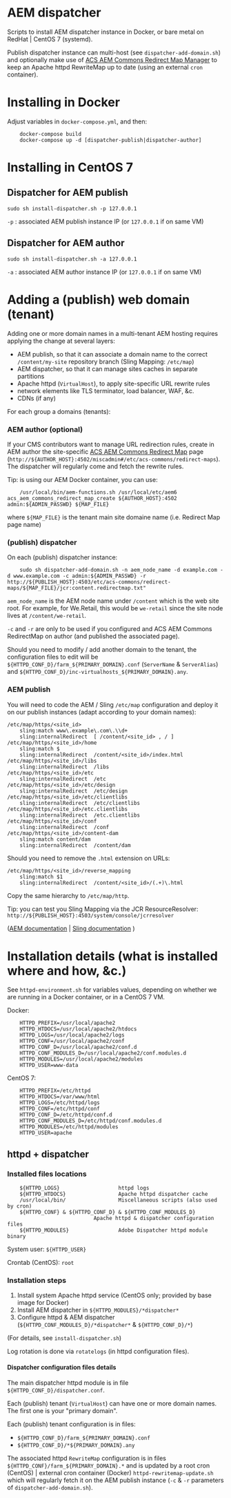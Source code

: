 AEM dispatcher
==============

Scripts to install AEM dispatcher instance in Docker, or bare metal on RedHat | CentOS 7 (systemd).

Publish dispatcher instance can multi-host (see `dispatcher-add-domain.sh`) and optionally make use of [ACS AEM Commons Redirect Map Manager](https://adobe-consulting-services.github.io/acs-aem-commons/features/redirect-map-manager/index.html) to keep an Apache httpd RewriteMap up to date (using an external `cron` container).



Installing in Docker
====================

Adjust variables in `docker-compose.yml`, and then:

		docker-compose build
		docker-compose up -d [dispatcher-publish|dispatcher-author]



Installing in CentOS 7
======================

Dispatcher for AEM publish
--------------------------

	sudo sh install-dispatcher.sh -p 127.0.0.1

`-p` : associated AEM publish instance IP (or `127.0.0.1` if on same VM)


Dispatcher for AEM author
-------------------------

	sudo sh install-dispatcher.sh -a 127.0.0.1

`-a` : associated AEM author instance IP (or `127.0.0.1` if on same VM)


Adding a (publish) web domain (tenant)
======================================

Adding one or more domain names in a multi-tenant AEM hosting requires applying the change at several layers:
* AEM publish, so that it can associate a domain name to the correct `/content/my-site` repository branch (Sling Mapping: `/etc/map`)
* AEM dispatcher, so that it can manage sites caches in separate partitions
* Apache httpd (`VirtualHost`), to apply site-specific URL rewrite rules
* network elements like TLS terminator, load balancer, WAF, &c.
* CDNs (if any)

For each group a domains (tenants):

### AEM author (optional)

If your CMS contributors want to manage URL redirection rules, create in AEM author the site-specific [ACS AEM Commons Redirect Map](https://adobe-consulting-services.github.io/acs-aem-commons/features/redirect-map-manager/index.html) page (`http://${AUTHOR_HOST}:4502/miscadmin#/etc/acs-commons/redirect-maps`). The dispatcher will regularly come and fetch the rewrite rules.

Tip: is using our AEM Docker container, you can use:

		/usr/local/bin/aem-functions.sh /usr/local/etc/aem6 acs_aem_commons_redirect_map_create ${AUTHOR_HOST}:4502 admin:${ADMIN_PASSWD} ${MAP_FILE}

where `${MAP_FILE}` is the tenant main site domaine name (i.e. Redirect Map page name)

### (publish) dispatcher

On each (publish) dispatcher instance:

		sudo sh dispatcher-add-domain.sh -n aem_node_name -d example.com -d www.example.com -c admin:${ADMIN_PASSWD} -r http://${PUBLISH_HOST}:4503/etc/acs-commons/redirect-maps/${MAP_FILE}/jcr:content.redirectmap.txt"

`aem_node_name` is the AEM node name under `/content` which is the web site root. For example, for We.Retail, this would be `we-retail` since the site node lives at `/content/we-retail`.

`-c` and `-r` are only to be used if you configured and ACS AEM Commons RedirectMap on author (and published the associated page).

Should you need to modify / add another domain to the tenant, the configuration files to edit will be `${HTTPD_CONF_D}/farm_${PRIMARY_DOMAIN}.conf` (`ServerName` & `ServerAlias`) and `${HTTPD_CONF_D}/inc-virtualhosts_${PRIMARY_DOMAIN}.any`.

### AEM publish

You will need to code the AEM / Sling `/etc/map` configuration and deploy it on our publish instances (adapt according to your domain names):
```
/etc/map/https/<site_id>
	sling:match	www\.example\.com\.\\d+
	sling:internalRedirect	[ /content/<site_id> , / ]
/etc/map/https/<site_id>/home
	sling:match	$
	sling:internalRedirect	/content/<site_id>/index.html
/etc/map/https/<site_id>/libs
	sling:internalRedirect	/libs
/etc/map/https/<site_id>/etc
	sling:internalRedirect	/etc
/etc/map/https/<site_id>/etc/design
	sling:internalRedirect	/etc/design
/etc/map/https/<site_id>/etc/clientlibs
	sling:internalRedirect	/etc/clientlibs
/etc/map/https/<site_id>/etc.clientlibs
	sling:internalRedirect	/etc.clientlibs
/etc/map/https/<site_id>/conf
	sling:internalRedirect	/conf
/etc/map/https/<site_id>/content-dam
	sling:match	content/dam
	sling:internalRedirect	/content/dam
```
Should you need to remove the `.html` extension on URLs:
```
/etc/map/https/<site_id>/reverse_mapping
	sling:match	$1
	sling:internalRedirect	/content/<site_id>/(.+)\.html
```
Copy the same hierarchy to `/etc/map/http`.

Tip: you can test you Sling Mapping via the JCR ResourceResolver: `http://${PUBLISH_HOST}:4503/system/console/jcrresolver`

([AEM documentation](https://helpx.adobe.com/experience-manager/6-4/sites/deploying/using/resource-mapping.html)
| [Sling documentation](https://sling.apache.org/documentation/the-sling-engine/mappings-for-resource-resolution.html)
)



Installation details (what is installed where and how, &c.)
===========================================================

See `httpd-environment.sh` for variables values, depending on whether we are running in a Docker container, or in a CentOS 7 VM.

Docker:

		HTTPD_PREFIX=/usr/local/apache2
		HTTPD_HTDOCS=/usr/local/apache2/htdocs
		HTTPD_LOGS=/usr/local/apache2/logs
		HTTPD_CONF=/usr/local/apache2/conf
		HTTPD_CONF_D=/usr/local/apache2/conf.d
		HTTPD_CONF_MODULES_D=/usr/local/apache2/conf.modules.d
		HTTPD_MODULES=/usr/local/apache2/modules
		HTTPD_USER=www-data

CentOS 7:

		HTTPD_PREFIX=/etc/httpd
		HTTPD_HTDOCS=/var/www/html
		HTTPD_LOGS=/etc/httpd/logs
		HTTPD_CONF=/etc/httpd/conf
		HTTPD_CONF_D=/etc/httpd/conf.d
		HTTPD_CONF_MODULES_D=/etc/httpd/conf.modules.d
		HTTPD_MODULES=/etc/httpd/modules
		HTTPD_USER=apache


httpd + dispatcher
------------------

### Installed files locations

		${HTTPD_LOGS}					httpd logs
		${HTTPD_HTDOCS}					Apache httpd dispatcher cache
		/usr/local/bin/					Miscellaneous scripts (also used by cron)
		${HTTPD_CONF} & ${HTTPD_CONF_D} & ${HTTPD_CONF_MODULES_D}
								Apache httpd & dispatcher configuration files
		${HTTPD_MODULES}				Adobe Dispatcher httpd module binary

System user: `${HTTPD_USER}`

Crontab (CentOS): `root`

### Installation steps

1. Install system Apache httpd service (CentOS only; provided by base image for Docker)
2. Install AEM dispatcher in `${HTTPD_MODULES}/*dispatcher*`
3. Configure httpd & AEM dispatcher (`${HTTPD_CONF_MODULES_D}/*dispatcher*` & `${HTTPD_CONF_D}/*`)

(For details, see `install-dispatcher.sh`)

Log rotation is done via `rotatelogs` (in httpd configuration files).

#### Dispatcher configuration files details

The main dispatcher httpd module is in file `${HTTPD_CONF_D}/dispatcher.conf`.

Each (publish) tenant (`VirtualHost`) can have one or more domain names. The first one is your "primary domain".

Each (publish) tenant configuration is in files:
* `${HTTPD_CONF_D}/farm_${PRIMARY_DOMAIN}.conf`
* `${HTTPD_CONF_D}/*${PRIMARY_DOMAIN}.any`

The associated httpd `RewriteMap` configuration is in files `${HTTPD_CONF}/farm_${PRIMARY_DOMAIN}.*` and is updated by a root cron (CentOS) | external cron container (Docker) `httpd-rewritemap-update.sh` which will regularly fetch it on the AEM publish instance (`-c` & `-r` parameters of `dispatcher-add-domain.sh`).

